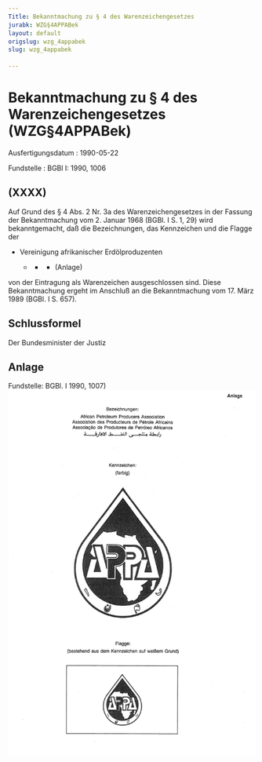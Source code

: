 ```yaml
---
Title: Bekanntmachung zu § 4 des Warenzeichengesetzes
jurabk: WZG§4APPABek
layout: default
origslug: wzg_4appabek
slug: wzg_4appabek

---
```


# Bekanntmachung zu § 4 des Warenzeichengesetzes (WZG§4APPABek)

Ausfertigungsdatum
:   1990-05-22

Fundstelle
:   BGBl I: 1990, 1006



## (XXXX)

Auf Grund des § 4 Abs. 2 Nr. 3a des Warenzeichengesetzes in der
Fassung der Bekanntmachung vom 2. Januar 1968 (BGBl. I S. 1, 29) wird
bekanntgemacht, daß die Bezeichnungen, das Kennzeichen und die Flagge
der

*   Vereinigung afrikanischer Erdölproduzenten

    *
        *
            *   (Anlage)












von der Eintragung als Warenzeichen ausgeschlossen sind.
Diese Bekanntmachung ergeht im Anschluß an die Bekanntmachung vom 17.
März 1989 (BGBl. I S. 657).


## Schlussformel

Der Bundesminister der Justiz


## Anlage

Fundstelle: BGBl. I 1990, 1007)
![bgbl1_1990_j1007_0010.jpg](bgbl1_1990_j1007_0010.jpg)
